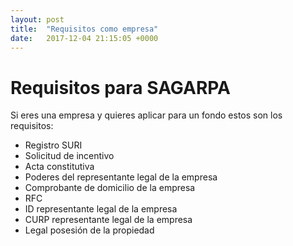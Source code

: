```yaml
---
layout: post
title:  "Requisitos como empresa"
date:   2017-12-04 21:15:05 +0000
---
```

<!DOCTYPE html>
<html>
<head>
</head>
<body>

<h1>Requisitos para SAGARPA</h1>
<p>Si eres una empresa y quieres aplicar para un fondo estos son los requisitos:</p>
<ul>
  <li>Registro SURI</li>
  <li>Solicitud de incentivo</li>
  <li>Acta constitutiva</li>
  <li>Poderes del representante legal de la empresa</li>
  <li>Comprobante de domicilio de la empresa</li>
  <li>RFC </li> 
  <li>ID representante legal de la empresa</li>
  <li>CURP representante legal de la empresa</li>   
  <li>Legal posesión de la propiedad</li>   
</ul>
</body>
</html>